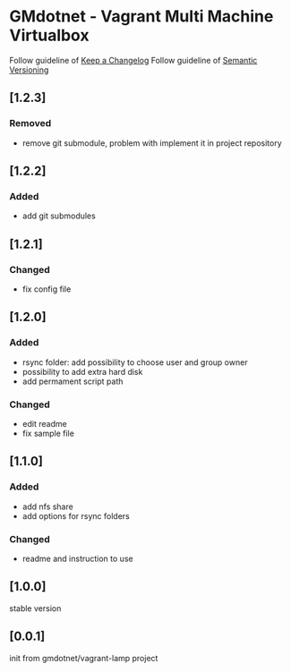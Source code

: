 # GMdotnet - Vagrant Multi Machine Virtualbox

Follow guideline of [Keep a Changelog](http://keepachangelog.com)
Follow guideline of [Semantic Versioning](https://semver.org/)

## [1.2.3]

### Removed
- remove git submodule, problem with implement it in project repository

## [1.2.2]

### Added
- add git submodules

## [1.2.1]

### Changed
- fix config file

## [1.2.0]

### Added
- rsync folder: add possibility to choose user and group owner
- possibility to add extra hard disk
- add permament script path

### Changed
- edit readme
- fix sample file

## [1.1.0]

### Added
- add nfs share
- add options for rsync folders

### Changed
- readme and instruction to use

## [1.0.0]
stable version

## [0.0.1]
init from gmdotnet/vagrant-lamp project